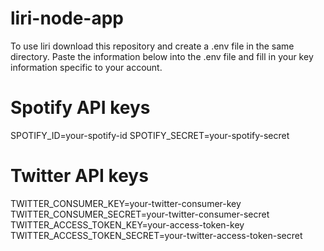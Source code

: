 # liri-node-app




To use liri download this repository and create a .env file in the same directory. Paste the information below into the .env file and fill in your key information specific to your account.

# Spotify API keys

SPOTIFY_ID=your-spotify-id
SPOTIFY_SECRET=your-spotify-secret

# Twitter API keys

TWITTER_CONSUMER_KEY=your-twitter-consumer-key
TWITTER_CONSUMER_SECRET=your-twitter-consumer-secret
TWITTER_ACCESS_TOKEN_KEY=your-access-token-key
TWITTER_ACCESS_TOKEN_SECRET=your-twitter-access-token-secret
